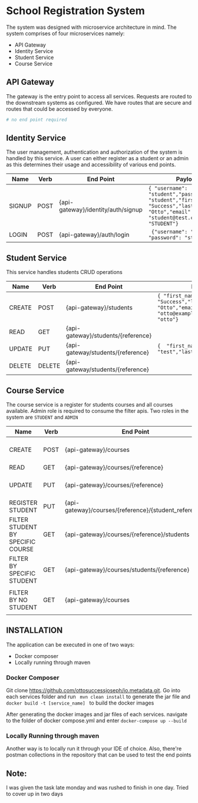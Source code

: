 # School Registration System

The system was designed with microservice architecture in mind. The system comprises of four microservices namely:

- API Gateway
- Identity Service
- Student Service
- Course Service

## API Gateway

The gateway is the entry point to access all services. Requests are routed to the downstream systems as configured. We have routes that are secure and routes that could be accessed by everyone.

```bash
# no end point required
```

## Identity Service

The user management, authentication and authorization of the system is handled by this service. A user can either register as a student or an admin as this determines their usage and accessibility of various end points.

| Name | Verb | End Point | Payload |
| ------------ | ------------- | -------- | ------- |
| SIGNUP | POST  | {api-gateway}/identity/auth/signup | ``` { "username": "student","password": "student","first_name": "Success","last_name": "Otto","email": "student@test.com","role": "STUDENT"} ```
| LOGIN | POST  | {api-gateway}/auth/login | ``` {"username": "student", "password": "student" }```

## Student Service

This service handles students CRUD operations

| Name | Verb | End Point | Payload |
| ------------ | ------------- | -------- | ------- |
| CREATE | POST | {api-gateway}/students | ```{ "first_name": "Success","last_name": "Otto","email": "otto@example.com","username": "otto"} ```
| READ | GET | {api-gateway}/students/{reference} | |
| UPDATE | PUT | {api-gateway/students/{reference} | ```{  "first_name": "test","last_name": "example"} ``` |
| DELETE | DELETE | {api-gateway/students/{reference} | |


## Course Service

The course service is a register for students courses and all courses available. Admin role is required
to consume the filter apis. Two roles in the system are ```STUDENT``` and ```ADMIN```

| Name | Verb | End Point | Payload | Header |
| ------------ | ------------- | -------- | ------- | -----|
| CREATE | POST | {api-gateway}/courses | ``` { "name": "Further Mathematics" } ``` | |
| READ | GET | {api-gateway}/courses/{reference} | | |
| UPDATE | PUT | {api-gateway}/courses/{reference} | ```{ "name": "Further Mathematics" } ``` | |
|REGISTER STUDENT | PUT | {api-gateway}/courses/{reference}/{student_reference} | | |
| FILTER STUDENT BY SPECIFIC COURSE | GET | {api-gateway}/courses/{reference}/students | | Authorization required:  ``` Bearer {token}``` |
| FILTER BY SPECIFIC STUDENT | GET | {api-gateway}/courses/students/{reference} | | Authorization required:  ``` Bearer {token}``` |
| FILTER BY NO STUDENT | GET | {api-gateway}/courses | | Authorization required:  ``` Bearer {token}```|

## INSTALLATION
 The application can be executed in one of two ways:
 
- Docker composer
- Locally running through maven

### Docker Composer
 Git clone https://github.com/ottosuccessjoseph/io.metadata.git. Go into each services folder and run
 ``` mvn clean install``` to generate the jar file and 
```docker build -t [service_name] ``` to build the docker images
 
After generating the docker images and jar files of each services. navigate to 
the folder of docker compose.yml and enter
``` docker-compose up --build ```

### Locally Running through maven

 Another way is to locally run it through your IDE of choice. Also, there're postman
collections in the repository that can be used to test the end points



## Note: 
I was given the task late monday and was rushed to finish in one day. Tried to cover up in two days
